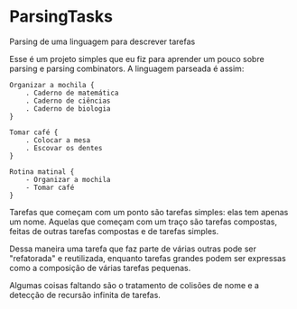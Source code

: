 # ParsingTasks
Parsing de uma linguagem para descrever tarefas

Esse é um projeto simples que eu fiz para aprender um pouco sobre parsing e parsing combinators. A linguagem parseada é assim:
```
Organizar a mochila {
    . Caderno de matemática
    . Caderno de ciências
    . Caderno de biologia
}

Tomar café {
    . Colocar a mesa
    . Escovar os dentes
}

Rotina matinal {
    - Organizar a mochila
    - Tomar café
}
```

Tarefas que começam com um ponto são tarefas simples: elas tem apenas um nome.
Aquelas que começam com um traço são tarefas compostas, feitas de outras tarefas compostas e de tarefas simples.

Dessa maneira uma tarefa que faz parte de várias outras pode ser "refatorada" e reutilizada, enquanto tarefas grandes podem ser expressas como a composição de várias tarefas pequenas.

Algumas coisas faltando são o tratamento de colisões de nome e a detecção de recursão infinita de tarefas.
